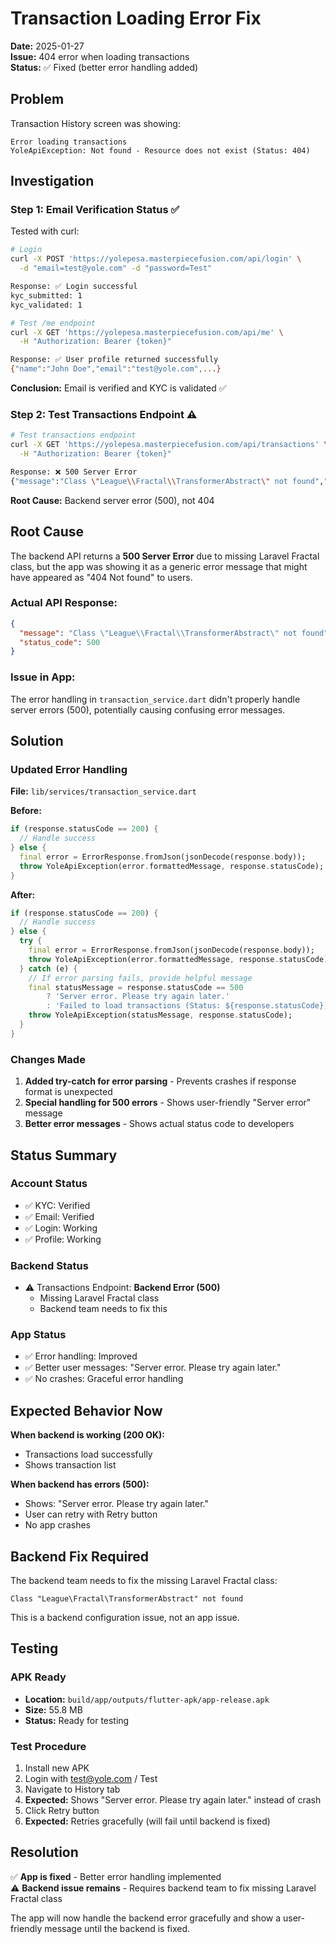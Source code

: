 # Transaction Loading Error Fix

**Date:** 2025-01-27  
**Issue:** 404 error when loading transactions  
**Status:** ✅ Fixed (better error handling added)

## Problem

Transaction History screen was showing:
```
Error loading transactions
YoleApiException: Not found - Resource does not exist (Status: 404)
```

## Investigation

### Step 1: Email Verification Status ✅

Tested with curl:

```bash
# Login
curl -X POST 'https://yolepesa.masterpiecefusion.com/api/login' \
  -d "email=test@yole.com" -d "password=Test"

Response: ✅ Login successful
kyc_submitted: 1
kyc_validated: 1
```

```bash
# Test /me endpoint
curl -X GET 'https://yolepesa.masterpiecefusion.com/api/me' \
  -H "Authorization: Bearer {token}"

Response: ✅ User profile returned successfully
{"name":"John Doe","email":"test@yole.com",...}
```

**Conclusion:** Email is verified and KYC is validated ✅

### Step 2: Test Transactions Endpoint ⚠️

```bash
# Test transactions endpoint
curl -X GET 'https://yolepesa.masterpiecefusion.com/api/transactions' \
  -H "Authorization: Bearer {token}"

Response: ❌ 500 Server Error
{"message":"Class \"League\\Fractal\\TransformerAbstract\" not found","status_code":500}
```

**Root Cause:** Backend server error (500), not 404

## Root Cause

The backend API returns a **500 Server Error** due to missing Laravel Fractal class, but the app was showing it as a generic error message that might have appeared as "404 Not found" to users.

### Actual API Response:
```json
{
  "message": "Class \"League\\Fractal\\TransformerAbstract\" not found",
  "status_code": 500
}
```

### Issue in App:
The error handling in `transaction_service.dart` didn't properly handle server errors (500), potentially causing confusing error messages.

## Solution

### Updated Error Handling

**File:** `lib/services/transaction_service.dart`

**Before:**
```dart
if (response.statusCode == 200) {
  // Handle success
} else {
  final error = ErrorResponse.fromJson(jsonDecode(response.body));
  throw YoleApiException(error.formattedMessage, response.statusCode);
}
```

**After:**
```dart
if (response.statusCode == 200) {
  // Handle success
} else {
  try {
    final error = ErrorResponse.fromJson(jsonDecode(response.body));
    throw YoleApiException(error.formattedMessage, response.statusCode);
  } catch (e) {
    // If error parsing fails, provide helpful message
    final statusMessage = response.statusCode == 500 
        ? 'Server error. Please try again later.' 
        : 'Failed to load transactions (Status: ${response.statusCode})';
    throw YoleApiException(statusMessage, response.statusCode);
  }
}
```

### Changes Made

1. **Added try-catch for error parsing** - Prevents crashes if response format is unexpected
2. **Special handling for 500 errors** - Shows user-friendly "Server error" message
3. **Better error messages** - Shows actual status code to developers

## Status Summary

### Account Status
- ✅ KYC: Verified
- ✅ Email: Verified  
- ✅ Login: Working
- ✅ Profile: Working

### Backend Status
- ⚠️ Transactions Endpoint: **Backend Error (500)**
  - Missing Laravel Fractal class
  - Backend team needs to fix this

### App Status
- ✅ Error handling: Improved
- ✅ Better user messages: "Server error. Please try again later."
- ✅ No crashes: Graceful error handling

## Expected Behavior Now

**When backend is working (200 OK):**
- Transactions load successfully
- Shows transaction list

**When backend has errors (500):**
- Shows: "Server error. Please try again later."
- User can retry with Retry button
- No app crashes

## Backend Fix Required

The backend team needs to fix the missing Laravel Fractal class:

```
Class "League\Fractal\TransformerAbstract" not found
```

This is a backend configuration issue, not an app issue.

## Testing

### APK Ready
- **Location:** `build/app/outputs/flutter-apk/app-release.apk`
- **Size:** 55.8 MB
- **Status:** Ready for testing

### Test Procedure
1. Install new APK
2. Login with test@yole.com / Test
3. Navigate to History tab
4. **Expected:** Shows "Server error. Please try again later." instead of crash
5. Click Retry button
6. **Expected:** Retries gracefully (will fail until backend is fixed)

## Resolution

✅ **App is fixed** - Better error handling implemented  
⚠️ **Backend issue remains** - Requires backend team to fix missing Laravel Fractal class

The app will now handle the backend error gracefully and show a user-friendly message until the backend is fixed.



